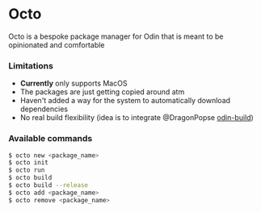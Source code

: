 # Octo

Octo is a bespoke package manager for Odin that is meant to be opinionated and comfortable

### Limitations
* **Currently** only supports MacOS
* The packages are just getting copied around atm
* Haven't added a way for the system to automatically download dependencies
* No real build flexibility (idea is to integrate @DragonPopse [odin-build](https://github.com/DragosPopse/odin-build))

### Available commands

```bash
$ octo new <package_name>
$ octo init
$ octo run
$ octo build
$ octo build --release
$ octo add <package_name>
$ octo remove <package_name>
```
